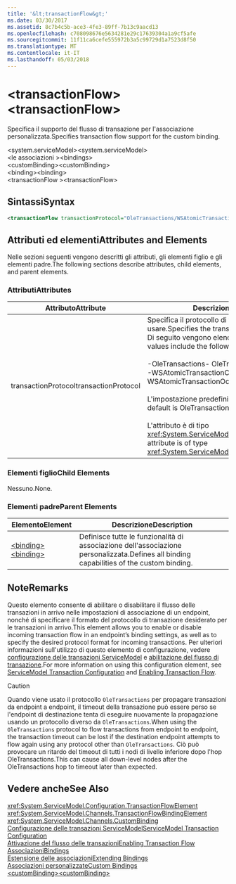 ```yaml
---
title: '&lt;transactionFlow&gt;'
ms.date: 03/30/2017
ms.assetid: 8c7b4c5b-ace3-4fe3-89ff-7b13c9aacd13
ms.openlocfilehash: c708098676e5634281e29c17639304a1a9cf5afe
ms.sourcegitcommit: 11f11ca6cefe555972b3a5c99729d1a7523d8f50
ms.translationtype: MT
ms.contentlocale: it-IT
ms.lasthandoff: 05/03/2018
---
```

# <a name="lttransactionflowgt"></a><span data-ttu-id="ac9f7-102">&lt;transactionFlow&gt;</span><span class="sxs-lookup"><span data-stu-id="ac9f7-102">&lt;transactionFlow&gt;</span></span>
<span data-ttu-id="ac9f7-103">Specifica il supporto del flusso di transazione per l'associazione personalizzata.</span><span class="sxs-lookup"><span data-stu-id="ac9f7-103">Specifies transaction flow support for the custom binding.</span></span>  
  
 <span data-ttu-id="ac9f7-104">\<system.serviceModel></span><span class="sxs-lookup"><span data-stu-id="ac9f7-104">\<system.serviceModel></span></span>  
<span data-ttu-id="ac9f7-105">\<le associazioni ></span><span class="sxs-lookup"><span data-stu-id="ac9f7-105">\<bindings></span></span>  
<span data-ttu-id="ac9f7-106">\<customBinding></span><span class="sxs-lookup"><span data-stu-id="ac9f7-106">\<customBinding></span></span>  
<span data-ttu-id="ac9f7-107">\<binding></span><span class="sxs-lookup"><span data-stu-id="ac9f7-107">\<binding></span></span>  
<span data-ttu-id="ac9f7-108">\<transactionFlow ></span><span class="sxs-lookup"><span data-stu-id="ac9f7-108">\<transactionFlow></span></span>  
  
## <a name="syntax"></a><span data-ttu-id="ac9f7-109">Sintassi</span><span class="sxs-lookup"><span data-stu-id="ac9f7-109">Syntax</span></span>  
  
```xml  
<transactionFlow transactionProtocol="OleTransactions/WSAtomicTransactionOctober2004"/>  
```  
  
## <a name="attributes-and-elements"></a><span data-ttu-id="ac9f7-110">Attributi ed elementi</span><span class="sxs-lookup"><span data-stu-id="ac9f7-110">Attributes and Elements</span></span>  
 <span data-ttu-id="ac9f7-111">Nelle sezioni seguenti vengono descritti gli attributi, gli elementi figlio e gli elementi padre.</span><span class="sxs-lookup"><span data-stu-id="ac9f7-111">The following sections describe attributes, child elements, and parent elements.</span></span>  
  
### <a name="attributes"></a><span data-ttu-id="ac9f7-112">Attributi</span><span class="sxs-lookup"><span data-stu-id="ac9f7-112">Attributes</span></span>  
  
|<span data-ttu-id="ac9f7-113">Attributo</span><span class="sxs-lookup"><span data-stu-id="ac9f7-113">Attribute</span></span>|<span data-ttu-id="ac9f7-114">Descrizione</span><span class="sxs-lookup"><span data-stu-id="ac9f7-114">Description</span></span>|  
|---------------|-----------------|  
|<span data-ttu-id="ac9f7-115">transactionProtocol</span><span class="sxs-lookup"><span data-stu-id="ac9f7-115">transactionProtocol</span></span>|<span data-ttu-id="ac9f7-116">Specifica il protocollo di transazione da usare.</span><span class="sxs-lookup"><span data-stu-id="ac9f7-116">Specifies the transaction protocol to be used.</span></span> <span data-ttu-id="ac9f7-117">Di seguito vengono elencati i valori validi:</span><span class="sxs-lookup"><span data-stu-id="ac9f7-117">Valid values include the following:</span></span><br /><br /> <span data-ttu-id="ac9f7-118">-OleTransactions</span><span class="sxs-lookup"><span data-stu-id="ac9f7-118">-   OleTransactions</span></span><br /><span data-ttu-id="ac9f7-119">-WSAtomicTransactionOctober2004</span><span class="sxs-lookup"><span data-stu-id="ac9f7-119">-   WSAtomicTransactionOctober2004</span></span><br /><br /> <span data-ttu-id="ac9f7-120">L'impostazione predefinita è OleTransactions.</span><span class="sxs-lookup"><span data-stu-id="ac9f7-120">The default is OleTransactions.</span></span><br /><br /> <span data-ttu-id="ac9f7-121">L'attributo è di tipo <xref:System.ServiceModel.TransactionProtocol>.</span><span class="sxs-lookup"><span data-stu-id="ac9f7-121">This attribute is of type <xref:System.ServiceModel.TransactionProtocol>.</span></span>|  
  
### <a name="child-elements"></a><span data-ttu-id="ac9f7-122">Elementi figlio</span><span class="sxs-lookup"><span data-stu-id="ac9f7-122">Child Elements</span></span>  
 <span data-ttu-id="ac9f7-123">Nessuno.</span><span class="sxs-lookup"><span data-stu-id="ac9f7-123">None.</span></span>  
  
### <a name="parent-elements"></a><span data-ttu-id="ac9f7-124">Elementi padre</span><span class="sxs-lookup"><span data-stu-id="ac9f7-124">Parent Elements</span></span>  
  
|<span data-ttu-id="ac9f7-125">Elemento</span><span class="sxs-lookup"><span data-stu-id="ac9f7-125">Element</span></span>|<span data-ttu-id="ac9f7-126">Descrizione</span><span class="sxs-lookup"><span data-stu-id="ac9f7-126">Description</span></span>|  
|-------------|-----------------|  
|[<span data-ttu-id="ac9f7-127">\<binding></span><span class="sxs-lookup"><span data-stu-id="ac9f7-127">\<binding></span></span>](../../../../../docs/framework/misc/binding.md)|<span data-ttu-id="ac9f7-128">Definisce tutte le funzionalità di associazione dell'associazione personalizzata.</span><span class="sxs-lookup"><span data-stu-id="ac9f7-128">Defines all binding capabilities of the custom binding.</span></span>|  
  
## <a name="remarks"></a><span data-ttu-id="ac9f7-129">Note</span><span class="sxs-lookup"><span data-stu-id="ac9f7-129">Remarks</span></span>  
 <span data-ttu-id="ac9f7-130">Questo elemento consente di abilitare o disabilitare il flusso delle transazioni in arrivo nelle impostazioni di associazione di un endpoint, nonché di specificare il formato del protocollo di transazione desiderato per le transazioni in arrivo.</span><span class="sxs-lookup"><span data-stu-id="ac9f7-130">This element allows you to enable or disable incoming transaction flow in an endpoint’s binding settings, as well as to specify the desired protocol format for incoming transactions.</span></span> <span data-ttu-id="ac9f7-131">Per ulteriori informazioni sull'utilizzo di questo elemento di configurazione, vedere [configurazione delle transazioni ServiceModel](../../../../../docs/framework/wcf/feature-details/servicemodel-transaction-configuration.md) e [abilitazione del flusso di transazione](../../../../../docs/framework/wcf/feature-details/enabling-transaction-flow.md).</span><span class="sxs-lookup"><span data-stu-id="ac9f7-131">For more information on using this configuration element, see [ServiceModel Transaction Configuration](../../../../../docs/framework/wcf/feature-details/servicemodel-transaction-configuration.md) and [Enabling Transaction Flow](../../../../../docs/framework/wcf/feature-details/enabling-transaction-flow.md).</span></span>  
  
> [!CAUTION]
>  <span data-ttu-id="ac9f7-132">Quando viene usato il protocollo `OleTransactions` per propagare transazioni da endpoint a endpoint, il timeout della transazione può essere perso se l'endpoint di destinazione tenta di eseguire nuovamente la propagazione usando un protocollo diverso da `OleTransactions`.</span><span class="sxs-lookup"><span data-stu-id="ac9f7-132">When using the `OleTransactions` protocol to flow transactions from endpoint to endpoint, the transaction timeout can be lost if the destination endpoint attempts to flow again using any protocol other than `OleTransactions`.</span></span> <span data-ttu-id="ac9f7-133">Ciò può provocare un ritardo del timeout di tutti i nodi di livello inferiore dopo l'hop OleTransactions.</span><span class="sxs-lookup"><span data-stu-id="ac9f7-133">This can cause all down-level nodes after the OleTransactions hop to timeout later than expected.</span></span>  
  
## <a name="see-also"></a><span data-ttu-id="ac9f7-134">Vedere anche</span><span class="sxs-lookup"><span data-stu-id="ac9f7-134">See Also</span></span>  
 <xref:System.ServiceModel.Configuration.TransactionFlowElement>  
 <xref:System.ServiceModel.Channels.TransactionFlowBindingElement>  
 <xref:System.ServiceModel.Channels.CustomBinding>  
 [<span data-ttu-id="ac9f7-135">Configurazione delle transazioni ServiceModel</span><span class="sxs-lookup"><span data-stu-id="ac9f7-135">ServiceModel Transaction Configuration</span></span>](../../../../../docs/framework/wcf/feature-details/servicemodel-transaction-configuration.md)  
 [<span data-ttu-id="ac9f7-136">Attivazione del flusso delle transazioni</span><span class="sxs-lookup"><span data-stu-id="ac9f7-136">Enabling Transaction Flow</span></span>](../../../../../docs/framework/wcf/feature-details/enabling-transaction-flow.md)  
 [<span data-ttu-id="ac9f7-137">Associazioni</span><span class="sxs-lookup"><span data-stu-id="ac9f7-137">Bindings</span></span>](../../../../../docs/framework/wcf/bindings.md)  
 [<span data-ttu-id="ac9f7-138">Estensione delle associazioni</span><span class="sxs-lookup"><span data-stu-id="ac9f7-138">Extending Bindings</span></span>](../../../../../docs/framework/wcf/extending/extending-bindings.md)  
 [<span data-ttu-id="ac9f7-139">Associazioni personalizzate</span><span class="sxs-lookup"><span data-stu-id="ac9f7-139">Custom Bindings</span></span>](../../../../../docs/framework/wcf/extending/custom-bindings.md)  
 [<span data-ttu-id="ac9f7-140">\<customBinding></span><span class="sxs-lookup"><span data-stu-id="ac9f7-140">\<customBinding></span></span>](../../../../../docs/framework/configure-apps/file-schema/wcf/custombinding.md)
